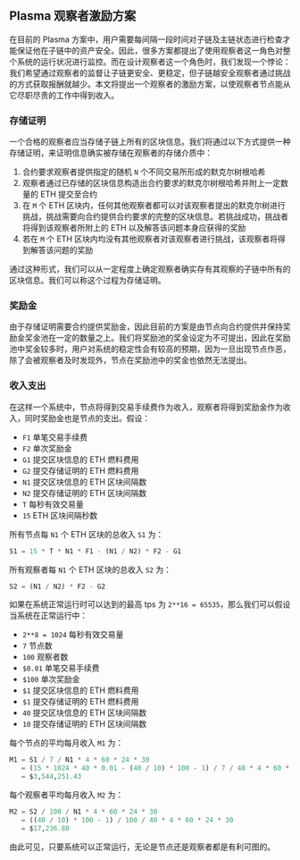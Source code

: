 ## Plasma 观察者激励方案

在目前的 Plasma 方案中，用户需要每间隔一段时间对子链及主链状态进行检查才能保证他在子链中的资产安全。因此，很多方案都提出了使用观察者这一角色对整个系统的运行状况进行监控。而在设计观察者这一个角色时，我们发现一个悖论：我们希望通过观察者的监督让子链更安全、更稳定，但子链越安全观察者通过挑战的方式获取报酬就越少。本文将提出一个观察者的激励方案，以使观察者节点能从它尽职尽责的工作中得到收入。

### 存储证明

一个合格的观察者应当存储子链上所有的区块信息。我们将通过以下方式提供一种存储证明，来证明信息确实被存储在观察者的存储介质中：

1. 合约要求观察者提供指定的随机 `N` 个不同交易所形成的默克尔树根哈希
2. 观察者通过已存储的区块信息构造出合约要求的默克尔树根哈希并附上一定数量的 ETH 提交至合约
3. 在 `M` 个 ETH 区块内，任何其他观察者都可以对该观察者提出的默克尔树进行挑战，挑战需要向合约提供合约要求的完整的区块信息。若挑战成功，挑战者将得到该观察者所附上的 ETH 以及解答该问题本身应获得的奖励
4. 若在 `M` 个 ETH 区块内均没有其他观察者对该观察者进行挑战，该观察者将得到解答该问题的奖励

通过这种形式，我们可以从一定程度上确定观察者确实存有其观察的子链中所有的区块信息。我们可以称这个过程为存储证明。

### 奖励金

由于存储证明需要合约提供奖励金，因此目前的方案是由节点向合约提供并保持奖励金奖金池在一定的数量之上。我们将奖励池的奖金设定为不可提出，因此在奖励池中奖金较多时，用户对系统的稳定性会有较高的预期，因为一旦出现节点作恶，除了会被观察者及时发现外，节点在奖励池中的奖金也依然无法提出。

### 收入支出

在这样一个系统中，节点将得到交易手续费作为收入，观察者将得到奖励金作为收入，同时奖励金也是节点的支出。假设：

- `F1` 单笔交易手续费
- `F2` 单次奖励金
- `G1` 提交区块信息的 ETH 燃料费用
- `G2` 提交存储证明的 ETH 燃料费用
- `N1` 提交区块信息的 ETH 区块间隔数
- `N2` 提交存储证明的 ETH 区块间隔数
- `T` 每秒有效交易量
- `15` ETH 区块间隔秒数

所有节点每 `N1` 个 ETH 区块的总收入 `S1` 为：

```sql
S1 = 15 * T * N1 * F1 - (N1 / N2) * F2 - G1
```

所有观察者每 `N1` 个 ETH 区块的总收入 `S2` 为：

```sql
S2 = (N1 / N2) * F2 - G2
```

如果在系统正常运行时可以达到的最高 tps 为 `2**16 = 65535`，那么我们可以假设当系统在正常运行中：

- `2**8 = 1024` 每秒有效交易量
- `7` 节点数
- `100` 观察者数
- `$0.01` 单笔交易手续费
- `$100` 单次奖励金
- `$1` 提交区块信息的 ETH 燃料费用
- `$1` 提交存储证明的 ETH 燃料费用
- `40` 提交区块信息的 ETH 区块间隔数
- `10` 提交存储证明的 ETH 区块间隔数

每个节点的平均每月收入 `M1` 为：

```sql
M1 = S1 / 7 / N1 * 4 * 60 * 24 * 30
   = (15 * 1024 * 40 * 0.01 - (40 / 10) * 100 - 1) / 7 / 40 * 4 * 60 * 24 * 30
   = $3,544,251.43
```

每个观察者平均每月收入 `M2` 为：

```sql
M2 = S2 / 100 / N1 * 4 * 60 * 24 * 30
   = ((40 / 10) * 100 - 1) / 100 / 40 * 4 * 60 * 24 * 30
   = $17,236.80
```

由此可见，只要系统可以正常运行，无论是节点还是观察者都是有利可图的。